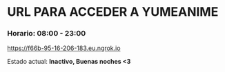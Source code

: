 # URL PARA ACCEDER A YUMEANIME

### Horario: 08:00 - 23:00

https://f66b-95-16-206-183.eu.ngrok.io

Estado actual: **Inactivo, Buenas noches <3**